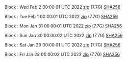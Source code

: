 Block [](https://insight.dash.org/insight/block/): Wed Feb  2 00:00:01 UTC 2022 [zip](https://dash-bootstrap.ams3.digitaloceanspaces.com/mainnet/2022-02-02/bootstrap.dat.zip) (7.7G) [SHA256](https://dash-bootstrap.ams3.digitaloceanspaces.com/mainnet/2022-02-02/sha256.txt)

Block [](https://insight.dash.org/insight/block/): Tue Feb  1 00:00:01 UTC 2022 [zip](https://dash-bootstrap.ams3.digitaloceanspaces.com/mainnet/2022-02-01/bootstrap.dat.zip) (7.7G) [SHA256](https://dash-bootstrap.ams3.digitaloceanspaces.com/mainnet/2022-02-01/sha256.txt)

Block [](https://insight.dash.org/insight/block/): Mon Jan 31 00:00:01 UTC 2022 [zip](https://dash-bootstrap.ams3.digitaloceanspaces.com/mainnet/2022-01-31/bootstrap.dat.zip) (7.7G) [SHA256](https://dash-bootstrap.ams3.digitaloceanspaces.com/mainnet/2022-01-31/sha256.txt)

Block [](https://insight.dash.org/insight/block/): Sun Jan 30 00:00:02 UTC 2022 [zip](https://dash-bootstrap.ams3.digitaloceanspaces.com/mainnet/2022-01-30/bootstrap.dat.zip) (7.7G) [SHA256](https://dash-bootstrap.ams3.digitaloceanspaces.com/mainnet/2022-01-30/sha256.txt)

Block [](https://insight.dash.org/insight/block/): Sat Jan 29 00:00:01 UTC 2022 [zip](https://dash-bootstrap.ams3.digitaloceanspaces.com/mainnet/2022-01-29/bootstrap.dat.zip) (7.7G) [SHA256](https://dash-bootstrap.ams3.digitaloceanspaces.com/mainnet/2022-01-29/sha256.txt)

Block [](https://insight.dash.org/insight/block/): Fri Jan 28 00:00:02 UTC 2022 [zip](https://dash-bootstrap.ams3.digitaloceanspaces.com/mainnet/2022-01-28/bootstrap.dat.zip) (7.7G) [SHA256](https://dash-bootstrap.ams3.digitaloceanspaces.com/mainnet/2022-01-28/sha256.txt)
